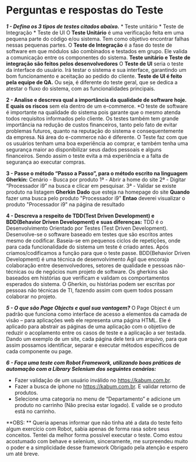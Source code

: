 <h1>Perguntas e respostas do Teste</h1>

***1 - Defina os 3 tipos de testes citados abaixo.***
    * Teste unitário
    * Teste de Integração
    * Teste de UI
    O **Teste Unitário** é uma verificação feita em uma pequena parte do código e/ou sistema. Tem como objetivo encontrar
falhas nessas pequenas partes.
    O **Teste de Integração** é a fase do teste de software em que módulos são combinados e testados em grupo. Ele valida a
comunicação entre os componentes do sistema.
    **Teste unitário e Teste de integração são feitos pelos desenvolvedores**
    O **Teste de UI** seria o teste da interface do usuário. Irá testar o sistema e sua interface, garantindo um bom
funcionamento e aceitação ao pedido do cliente.
    **Teste de UI é feito pela equipe de QA.**
Ou seja, é diferente do teste geral, que se dedica a atestar o fluxo do sistema, com as funcionalidades principais.

**2 - Analise e descreva qual a importância da qualidade de software hoje. E quais os riscos**
sem ela dentro de um e-commerce.
    *O teste de software é importante na qualidade do sistema pois garante que o mesmo atenda todos requisitos informados
pelo cliente. Os testes também tem grande importância na redução de custos financeiros, tanto pelo fato de evitar
problemas futuros, quanto na reputação do sistema e consequentemente da empresa.
    Ná área do e-commerce não é diferente. O Teste faz com que os usuários tenham uma boa experiência ao comprar, e também
tenha uma segurança maior ao disponibilizar seus dados pessoais e alguns financeiros. Sendo assim o teste evita a má experiência
e a falta de segurança ao executar compras.

**3 - Passe o método “Passo a Passo”, para o método escrito na linguagem Gherkin:**
    Cenário - Busca por produto
    1ª - Abrir a home do site
    2ª - Digitar “Processador i9” na busca e clicar em pesquisar.
    3ª - Validar se existe produto na listagem
    **Gherkin**
    **Dado** que esteja na homepage do site
    **Quando** fazer uma busca pelo produto "Processador i9"
    **Entao** deverei visualizar o produto "Processador i9" na página de resultado

**4 - Descreva a respeito de TDD(Test Driven Development) e BDD(Behavior Driven Development) e suas diferenças:**
    TDD é o Desenvolvimento Orientado por Testes (Test Driven Development). Desenvolve-se o software baseado em testes
que são escritos antes mesmo de codificar.
Baseia-se em pequenos ciclos de repetições, onde para cada funcionalidade do sistema um teste é criado antes. Após
criamos/codificamos a função para que o teste passe.
    BDD(Behavior Driven Development) é uma técnica de desenvolvimento Ágil que encoraja colaboração entre desenvolvedores,
setores de qualidade e pessoas não-técnicas ou de negócios num projeto de software. Os gherkins são baseados em histórias
que verificam e validam os comportamentos esperados do sistema. O Gherkin, ou histórias podem ser escritas por pessoas
não técnicas de TI, fazendo assim com quem todos possam colaborar no projeto.

***5 - O que são Page Objects e qual sua vantagem?***
    O Page Object é um padrão que funciona como interface de acesso a elementos da camada de visão – para aplicações web
ele representa uma página HTML. Ele é aplicado para abstrair as páginas de uma aplicação com o objetivo de reduzir o
acoplamento entre os casos de teste e a aplicação a ser testada.
    Dando um exemplo de um site, cada página dele terá um arquivo, para que assim possamos identificar, separar e
executar métodos específicos de cada componente ou page.

***6 - Faça uma teste com Robot Framework, utilizando boas práticas de automação com a Library Selenium dos seguintes cenários:***
- Fazer validação de um usuário inválido no https://kabum.com.br.
- Fazer a busca de iphone no https://kabum.com.br. E validar retorno de produtos.
- Selecione uma categoria no menu de “Departamento” e adicione um produto no
carrinho (Não precisa estar logado). E valide se o produto está no carrinho.


**OBS: **
Queria apenas informar que não tinha até a data do teste feito algum exercício com Robot, sabia apenas de forma rasa
sobre seus conceitos.
Tentei da melhor forma possível executar o teste.
Como estou acostumado com behave e selenium, sinceramente, me surpreendeu muito o poder e a simplicidade desse framework
Obrigado pela atenção e espero um até breve.
